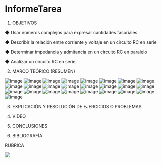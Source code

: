 # InformeTarea


1. OBJETIVOS

◆ Usar números complejos para expresar cantidades
fasoriales


◆ Describir la relación entre corriente y voltaje en un
circuito RC en serie 


◆ Determinar impedancia y admitancia en un
circuito RC en paralelo

◆ Analizar un circuito RC en serie 



2. MARCO TEÓRICO (RESUMEN)

![image](https://user-images.githubusercontent.com/105679480/184696566-89a4ae66-7965-47be-a47b-c092e2f27970.png)
![image](https://user-images.githubusercontent.com/105679480/184696616-0acb88fb-da34-4267-a85f-bfacf0c4d24f.png)
![image](https://user-images.githubusercontent.com/105679480/184696674-62d35fc9-9395-4816-aefb-4ef03c308ce7.png)
![image](https://user-images.githubusercontent.com/105679480/184696730-b6f4f942-b247-476b-9787-01824f625133.png)
![image](https://user-images.githubusercontent.com/105679480/184696781-6c28a116-10c4-4f67-8a3e-cb53bd3ce858.png)
![image](https://user-images.githubusercontent.com/105679480/184696827-832700a5-5002-4b82-9026-373a8985dd39.png)
![image](https://user-images.githubusercontent.com/105679480/184696853-feda856d-ef51-4901-bc2b-d2e34ffe0d43.png)
![image](https://user-images.githubusercontent.com/105679480/184696900-43a37784-1bf9-45d6-876f-e208f23ff660.png)
![image](https://user-images.githubusercontent.com/105679480/184696951-ced9fbe9-62eb-48fe-960f-d4648a7a9e49.png)
![image](https://user-images.githubusercontent.com/105679480/184696982-8458646f-ab5b-4a08-8a95-7a8f5fe3822c.png)
![image](https://user-images.githubusercontent.com/105679480/184697024-064b61b9-32ea-4d53-8051-8ad6d2c64f44.png)
![image](https://user-images.githubusercontent.com/105679480/184697066-573da87c-9b76-4ec7-8b98-a31f217dbef9.png)
![image](https://user-images.githubusercontent.com/105679480/184697100-f171f4db-7e04-4b68-8ba2-46a19d358dc1.png)
![image](https://user-images.githubusercontent.com/105679480/184697140-03e4d8ef-03cc-429c-b4ed-05344391fbb7.png)
![image](https://user-images.githubusercontent.com/105679480/184697189-1208fe42-8fa3-415e-994c-aedc4f33418e.png)
![image](https://user-images.githubusercontent.com/105679480/184697226-f893ca08-c005-4a0c-92c5-14aa3f2d0c4d.png)
![image](https://user-images.githubusercontent.com/105679480/184697273-fe02db30-6b2e-42da-aa7e-3c6fb866092d.png)
![image](https://user-images.githubusercontent.com/105679480/184697313-ae223990-94a2-4795-8905-7ed71c836b0b.png)
![image](https://user-images.githubusercontent.com/105679480/184697350-1f5f06be-f0de-4d2a-91b8-5240748335ea.png)
![image](https://user-images.githubusercontent.com/105679480/184697392-7a1ee7af-cf29-4aed-95fb-c3c2a18ad1cb.png)
![image](https://user-images.githubusercontent.com/105679480/184697436-65287c1c-1916-486f-bb07-d405a3f0f673.png)
![image](https://user-images.githubusercontent.com/105679480/184697484-0d2172e1-4a7b-4452-b891-98e1425486be.png)
![image](https://user-images.githubusercontent.com/105679480/184697529-446430da-2650-4d5b-8fa8-f5c0f4e09573.png)
![image](https://user-images.githubusercontent.com/105679480/184697601-b3b5782d-5563-4b4e-a344-dd9c756f9e29.png)
![image](https://user-images.githubusercontent.com/105679480/184697683-c622f501-257d-440f-9746-049c3227aae2.png)


3. EXPLICACIÓN Y RESOLUCIÓN DE EJERCICIOS O PROBLEMAS

4. VIDEO



5. CONCLUSIONES


6. BIBLIOGRAFÍA




RUBRICA

![](https://github.com/doalulema/InformeTarea/blob/main/Tarea.png)
